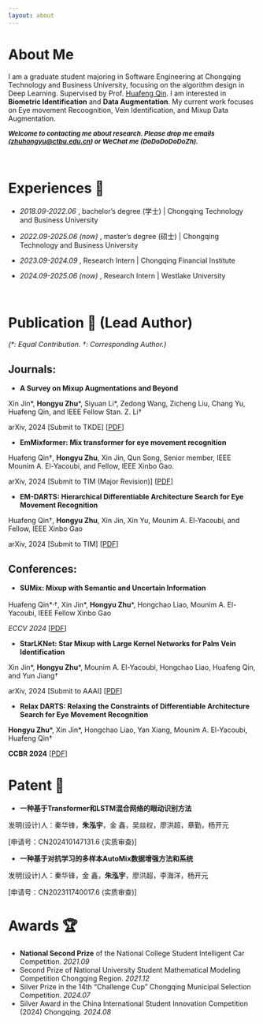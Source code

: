 ```yaml
---
layout: about 
---
```


# About Me
I am a graduate student majoring in Software Engineering at Chongqing Technology and Business University, focusing on the algorithm design in Deep Learning. Supervised by Prof. [Huafeng Qin](https://scholar.google.com/citations?user=5jvXcJ0AAAAJ&hl=zh-CN). I am interested in **Biometric Identification** and **Data Augmentation**. My current work focuses on Eye movement Recoognition, Vein Identification, and Mixup Data Augmentation.

<i><b><font size=2px>Welcome to contacting me about research. Please drop me emails (zhuhongyu@ctbu.edu.cn) or WeChat me (DoDoDoDoDoZh).</font></b></i>

<br/>

# Experiences 📝
* _2018.09-2022.06_ , bachelor’s degree (学士) | Chongqing Technology and Business University

* _2022.09-2025.06 (now)_ , master’s degree (硕士) | Chongqing Technology and Business University

* _2023.09-2024.09_ , Research Intern | Chongqing Financial Institute

* _2024.09-2025.06 (now)_ , Research Intern | Westlake University

<br/>

# Publication 📖 (Lead Author) 
_(*: Equal Contribution. †: Corresponding Author.)_

## Journals:

* **A Survey on Mixup Augmentations and Beyond** 

Xin Jin*, **Hongyu Zhu***, Siyuan Li*, Zedong Wang, Zicheng Liu, Chang Yu, Huafeng Qin, and IEEE Fellow Stan. Z. Li†

arXiv, 2024 [Submit to TKDE] [[PDF](https://arxiv.org/pdf/2409.05202)]





* **EmMixformer: Mix transformer for eye movement recognition**

Huafeng Qin†, **Hongyu Zhu**, Xin Jin, Qun Song, Senior member, IEEE Mounim A. El-Yacoubi, and Fellow, IEEE Xinbo Gao.

arXiv, 2024 [Submit to TIM (Major Revision)] [[PDF](https://arxiv.org/pdf/2401.04956)]





* **EM-DARTS: Hierarchical Differentiable Architecture Search for Eye Movement Recognition**

 Huafeng Qin†, **Hongyu Zhu**, Xin Jin, Xin Yu, Mounim A. El-Yacoubi, and Fellow, IEEE Xinbo Gao 

 arXiv, 2024 [Submit to TIM] [[PDF](https://arxiv.org/pdf/2409.14432)]

 

## Conferences:

* **SUMix: Mixup with Semantic and Uncertain Information**

Huafeng Qin*<sup>,</sup>†, Xin Jin*, **Hongyu Zhu***, Hongchao Liao, Mounim A. El-Yacoubi, IEEE Fellow Xinbo Gao

*ECCV 2024* [[PDF](https://arxiv.org/pdf/2407.07805)]



* **StarLKNet: Star Mixup with Large Kernel Networks for Palm Vein Identification**

Xin Jin*, **Hongyu Zhu***, Mounim A. El-Yacoubi, Hongchao Liao, Huafeng Qin, and Yun Jiang†

arXiv, 2024 [Submit to AAAI] [[PDF](https://arxiv.org/pdf/2405.12721)]




* **Relax DARTS: Relaxing the Constraints of Differentiable Architecture Search for Eye Movement Recognition**

**Hongyu Zhu***, Xin Jin*, Hongchao Liao, Yan Xiang, Mounim A. El-Yacoubi, Huafeng Qin†

**CCBR 2024**  [[PDF](https://arxiv.org/pdf/2409.11652)]


# Patent 📝
* **一种基于Transformer和LSTM混合网络的眼动识别方法**

发明(设计)人：秦华锋，**朱泓宇**，金 鑫，吴燚权，廖洪超，章勤，杨开元

[申请号：CN202410147131.6 (实质审查)]


* **一种基于对抗学习的多样本AutoMix数据增强方法和系统**
  
发明(设计)人：秦华锋，金 鑫，**朱泓宇**，廖洪超，李海洋，杨开元

[申请号：CN202311740017.6 (实质审查)]


# Awards 🏆 
* **National Second Prize** of the National College Student Intelligent Car Competition. _2021.09_
* Second Prize of National University Student Mathematical Modeling Competition Chongqing Region. _2021.12_
* Silver Prize in the 14th “Challenge Cup” Chongqing Municipal Selection Competition. _2024.07_
* Silver Award in the China International Student Innovation Competition (2024) Chongqing. _2024.08_



